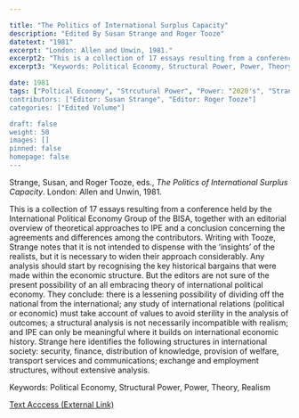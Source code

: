 ```yaml
---

title: "The Politics of International Surplus Capacity"
description: "Edited By Susan Strange and Roger Tooze"
datetext: "1981"
excerpt: "London: Allen and Unwin, 1981."
excerpt2: "This is a collection of 17 essays resulting from a conference held by the International Political Economy Group of the BISA, together with an editorial overview of theoretical approaches to IPE and a conclusion concerning the agreements and differences among the contributors. Writing with Tooze, Strange notes that it is not intended to dispense with the ‘insights’ of the realists, but it is necessary to widen their approach considerably. Any analysis should start by recognising the key historical bargains that were made within the economic structure. But the editors are not sure of the present possibility of an all embracing theory of international political economy. They conclude: there is a lessening possibility of dividing off the national from the international; any study of international relations (political or economic) must take account of values to avoid sterility in the analysis of outcomes; a structural analysis is not necessarily incompatible with realism; and IPE can only be meaningful where it builds on international economic history. Strange here identifies the following structures in international society: security, finance, distribution of knowledge, provision of welfare, transport services and communications; exchange and employment structures, without extensive analysis."
excerpt3: "Keywords: Political Economy, Structural Power, Power, Theory"

date: 1981
tags: ["Poltical Economy", "Strcutural Power", "Power: "2020's", "Strange-Influenced Works"]
contributors: ["Editor: Susan Strange", "Editor: Roger Tooze"]
categories: ["Edited Volume"]

draft: false
weight: 50
images: []
pinned: false
homepage: false
---
```


Strange, Susan, and Roger Tooze, eds., <i>The Politics of International Surplus Capacity</i>. London: Allen and Unwin, 1981.

This is a collection of 17 essays resulting from a conference held by the International Political Economy Group of the BISA, together with an editorial overview of theoretical approaches to IPE and a conclusion concerning the agreements and differences among the contributors. Writing with Tooze, Strange notes that it is not intended to dispense with the ‘insights’ of the realists, but it is necessary to widen their approach considerably. Any analysis should start by recognising the key historical bargains that were made within the economic structure. But the editors are not sure of the present possibility of an all embracing theory of international political economy. They conclude: there is a lessening possibility of dividing off the national from the international; any study of international relations (political or economic) must take account of values to avoid sterility in the analysis of outcomes; a structural analysis is not necessarily incompatible with realism; and IPE can only be meaningful where it builds on international economic history. Strange here identifies the following structures in international society: security, finance, distribution of knowledge, provision of welfare, transport services and communications; exchange and employment structures, without extensive analysis.

Keywords: Political Economy, Structural Power, Power, Theory, Realism

[Text Acccess (External Link)](https://worldcat.org/title/7576510)
